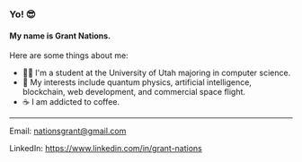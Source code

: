 ### Yo! 😎

#### My name is Grant Nations.

Here are some things about me:

- 👨‍🎓 I'm a student at the University of Utah majoring in computer science.
- 🚀 My interests include quantum physics, artificial intelligence, blockchain, web development, and commercial space flight.
- ☕ I am addicted to coffee.


---


Email: <nationsgrant@gmail.com>

LinkedIn: https://www.linkedin.com/in/grant-nations
